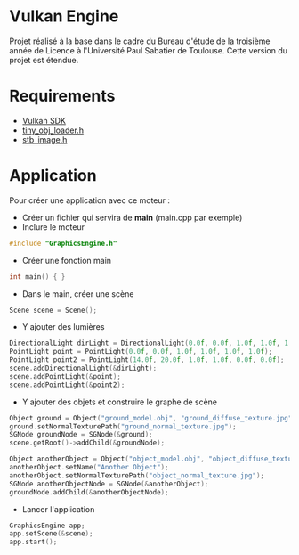 # Vulkan Engine
Projet réalisé à la base dans le cadre du Bureau d'étude de la troisième année de Licence à l'Université Paul Sabatier de Toulouse.
Cette version du projet est étendue.

# Requirements
 - [Vulkan SDK](https://vulkan.lunarg.com/sdk/home)
 - [tiny_obj_loader.h](https://github.com/tinyobjloader/tinyobjloader/blob/master/tiny_obj_loader.h)
 - [stb_image.h](https://github.com/nothings/stb/blob/master/stb_image.h)
 
# Application
 Pour créer une application avec ce moteur :
 - Créer un fichier qui servira de **main** (main.cpp par exemple)
 - Inclure le moteur
 ```C++
 #include "GraphicsEngine.h"
```
 - Créer une fonction main
 ```C++
 int main() { }
 ```
 - Dans le main, créer une scène
 ```C++
 Scene scene = Scene();
 ```
 - Y ajouter des lumières
 ```C++
 DirectionalLight dirLight = DirectionalLight(0.0f, 0.0f, 1.0f, 1.0f, 1.0f, 1.0f);
 PointLight point = PointLight(0.0f, 0.0f, 1.0f, 1.0f, 1.0f, 1.0f);
 PointLight point2 = PointLight(14.0f, 20.0f, 1.0f, 1.0f, 0.0f, 0.0f);
 scene.addDirectionalLight(&dirLight);
 scene.addPointLight(&point);
 scene.addPointLight(&point2);
 ```
 - Y ajouter des objets et construire le graphe de scène
 ```C++
 Object ground = Object("ground_model.obj", "ground_diffuse_texture.jpg", 0.0f, 0.0f, -0.1f, 30.0f);
 ground.setNormalTexturePath("ground_normal_texture.jpg");
 SGNode groundNode = SGNode(&ground);
 scene.getRoot()->addChild(&groundNode);
 ```
 ```C++
 Object anotherObject = Object("object_model.obj", "object_diffuse_texture.jpg", 0.0f, 0.1f, 0.0f, 0.5f);
 anotherObject.setName("Another Object");
 anotherObject.setNormalTexturePath("object_normal_texture.jpg");
 SGNode anotherObjectNode = SGNode(&anotherObject);
 groundNode.addChild(&anotherObjectNode);
 ```
 - Lancer l'application
 ```C++
 GraphicsEngine app;
 app.setScene(&scene);
 app.start();
 ```